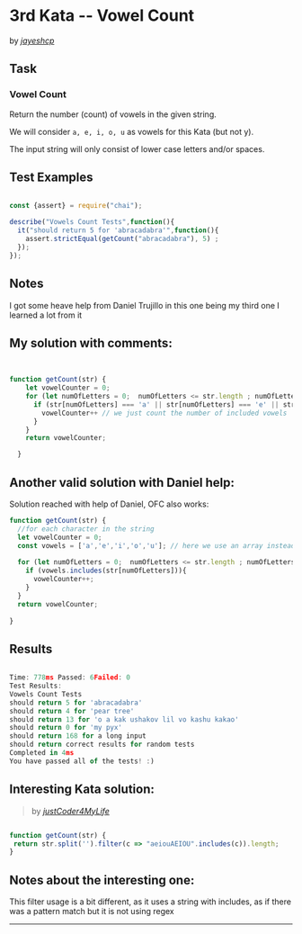 # 3rd Kata -- Vowel Count





by *[jayeshcp](https://www.codewars.com/users/jayeshcp)*


## Task

### Vowel Count	

Return the number (count) of vowels in the given string.

We will consider ``` a, e, i, o, u ``` as vowels for this Kata (but not y).

The input string will only consist of lower case letters and/or spaces.




## Test Examples

```js

const {assert} = require("chai");

describe("Vowels Count Tests",function(){
  it("should return 5 for 'abracadabra'",function(){
    assert.strictEqual(getCount("abracadabra"), 5) ;
  });
});

```


## Notes

I got some heave help from Daniel Trujillo in this one being my third one I learned a lot from it 

## My solution with comments:

```js


function getCount(str) {
    let vowelCounter = 0;
    for (let numOfLetters = 0;  numOfLetters <= str.length ; numOfLetters++){
      if (str[numOfLetters] === 'a' || str[numOfLetters] === 'e' || str[numOfLetters] === 'i' || str[numOfLetters] === 'o' || str[numOfLetters] === 'u'){ //big if checks 
        vowelCounter++ // we just count the number of included vowels
      }
    }
    return vowelCounter;

  }

```
## Another valid solution with Daniel help:


Solution reached with help of Daniel, OFC also works:

```js
function getCount(str) {
  //for each character in the string 
  let vowelCounter = 0;
  const vowels = ['a','e','i','o','u']; // here we use an array instead which allows for more efficient code
  
  for (let numOfLetters = 0;  numOfLetters <= str.length ; numOfLetters++){
    if (vowels.includes(str[numOfLetters])){
      vowelCounter++;
    }
  }
  return vowelCounter;
  
}

```


## Results

```js

Time: 778ms Passed: 6Failed: 0
Test Results:
Vowels Count Tests
should return 5 for 'abracadabra'
should return 4 for 'pear tree'
should return 13 for 'o a kak ushakov lil vo kashu kakao'
should return 0 for 'my pyx'
should return 168 for a long input
should return correct results for random tests
Completed in 4ms
You have passed all of the tests! :)
```

## Interesting Kata solution:
> by *[justCoder4MyLife](https://www.codewars.com/users/justCoder4MyLife)*

```js

function getCount(str) {
 return str.split('').filter(c => "aeiouAEIOU".includes(c)).length;
}
```

## Notes about the interesting one:


This filter usage is a bit different, as it uses a string with includes, as if there was a pattern match but it is not using regex


---